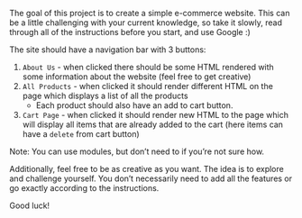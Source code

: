 
The goal of this project is to create a simple e-commerce website. This can be a little challenging with your current knowledge, so take it slowly, read through all of the instructions before you start, and use Google :)

  

The site should have a navigation bar with 3 buttons:

1.  `About Us` - when clicked there should be some HTML rendered with some information about the website (feel free to get creative)
2.  `All Products` - when clicked it should render different HTML on the page which displays a list of all the products
	-  Each product should also have an add to cart button.
3.  `Cart Page` - when clicked it should render new HTML to the page which will display all items that are already added to the cart (here items can have a `delete` from cart button)

  

Note: You can use modules, but don’t need to if you’re not sure how.

  

Additionally, feel free to be as creative as you want. The idea is to explore and challenge yourself. You don’t necessarily need to add all the features or go exactly according to the instructions.

  

Good luck!
